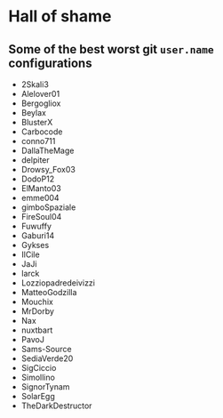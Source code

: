 # Hall of shame

## Some of the best worst git `user.name` configurations

* 2Skali3
* Alelover01
* Bergogliox
* Beylax
* BlusterX
* Carbocode
* conno711
* DallaTheMage
* delpiter
* Drowsy_Fox03
* DodoP12
* ElManto03
* emme004
* gimboSpaziale
* FireSoul04
* Fuwuffy
* Gaburi14
* Gykses
* IlCile
* JaJi
* larck
* Lozziopadredeivizzi
* MatteoGodzilla
* Mouchix
* MrDorby
* Nax
* nuxtbart
* PavoJ
* Sams-Source
* SediaVerde20
* SigCiccio
* Simollino
* SignorTynam
* SolarEgg
* TheDarkDestructor
